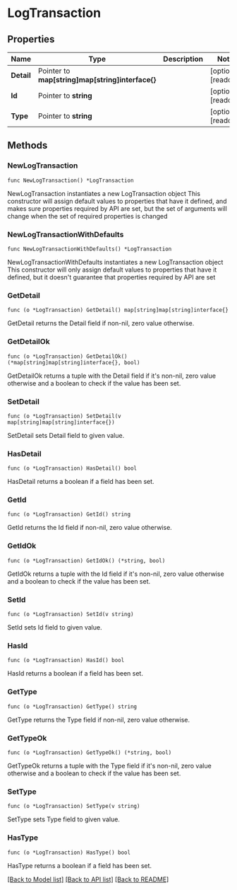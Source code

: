 # LogTransaction

## Properties

Name | Type | Description | Notes
------------ | ------------- | ------------- | -------------
**Detail** | Pointer to **map[string]map[string]interface{}** |  | [optional] [readonly] 
**Id** | Pointer to **string** |  | [optional] [readonly] 
**Type** | Pointer to **string** |  | [optional] [readonly] 

## Methods

### NewLogTransaction

`func NewLogTransaction() *LogTransaction`

NewLogTransaction instantiates a new LogTransaction object
This constructor will assign default values to properties that have it defined,
and makes sure properties required by API are set, but the set of arguments
will change when the set of required properties is changed

### NewLogTransactionWithDefaults

`func NewLogTransactionWithDefaults() *LogTransaction`

NewLogTransactionWithDefaults instantiates a new LogTransaction object
This constructor will only assign default values to properties that have it defined,
but it doesn't guarantee that properties required by API are set

### GetDetail

`func (o *LogTransaction) GetDetail() map[string]map[string]interface{}`

GetDetail returns the Detail field if non-nil, zero value otherwise.

### GetDetailOk

`func (o *LogTransaction) GetDetailOk() (*map[string]map[string]interface{}, bool)`

GetDetailOk returns a tuple with the Detail field if it's non-nil, zero value otherwise
and a boolean to check if the value has been set.

### SetDetail

`func (o *LogTransaction) SetDetail(v map[string]map[string]interface{})`

SetDetail sets Detail field to given value.

### HasDetail

`func (o *LogTransaction) HasDetail() bool`

HasDetail returns a boolean if a field has been set.

### GetId

`func (o *LogTransaction) GetId() string`

GetId returns the Id field if non-nil, zero value otherwise.

### GetIdOk

`func (o *LogTransaction) GetIdOk() (*string, bool)`

GetIdOk returns a tuple with the Id field if it's non-nil, zero value otherwise
and a boolean to check if the value has been set.

### SetId

`func (o *LogTransaction) SetId(v string)`

SetId sets Id field to given value.

### HasId

`func (o *LogTransaction) HasId() bool`

HasId returns a boolean if a field has been set.

### GetType

`func (o *LogTransaction) GetType() string`

GetType returns the Type field if non-nil, zero value otherwise.

### GetTypeOk

`func (o *LogTransaction) GetTypeOk() (*string, bool)`

GetTypeOk returns a tuple with the Type field if it's non-nil, zero value otherwise
and a boolean to check if the value has been set.

### SetType

`func (o *LogTransaction) SetType(v string)`

SetType sets Type field to given value.

### HasType

`func (o *LogTransaction) HasType() bool`

HasType returns a boolean if a field has been set.


[[Back to Model list]](../README.md#documentation-for-models) [[Back to API list]](../README.md#documentation-for-api-endpoints) [[Back to README]](../README.md)


